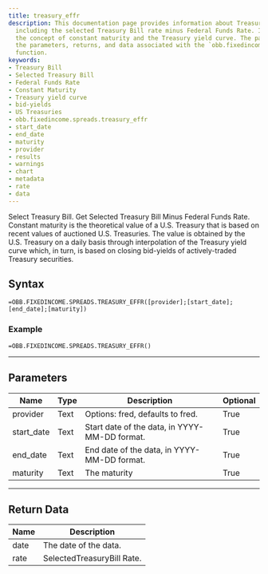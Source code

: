 ```yaml
---
title: treasury_effr
description: This documentation page provides information about Treasury Bill data,
  including the selected Treasury Bill rate minus Federal Funds Rate. It explains
  the concept of constant maturity and the Treasury yield curve. The page also covers
  the parameters, returns, and data associated with the `obb.fixedincome.spreads.treasury_effr`
  function.
keywords: 
- Treasury Bill
- Selected Treasury Bill
- Federal Funds Rate
- Constant Maturity
- Treasury yield curve
- bid-yields
- US Treasuries
- obb.fixedincome.spreads.treasury_effr
- start_date
- end_date
- maturity
- provider
- results
- warnings
- chart
- metadata
- rate
- data
---
```


<!-- markdownlint-disable MD041 -->

Select Treasury Bill.  Get Selected Treasury Bill Minus Federal Funds Rate. Constant maturity is the theoretical value of a U.S. Treasury that is based on recent values of auctioned U.S. Treasuries. The value is obtained by the U.S. Treasury on a daily basis through interpolation of the Treasury yield curve which, in turn, is based on closing bid-yields of actively-traded Treasury securities.

## Syntax

```excel wordwrap
=OBB.FIXEDINCOME.SPREADS.TREASURY_EFFR([provider];[start_date];[end_date];[maturity])
```

### Example

```excel wordwrap
=OBB.FIXEDINCOME.SPREADS.TREASURY_EFFR()
```

---

## Parameters

| Name | Type | Description | Optional |
| ---- | ---- | ----------- | -------- |
| provider | Text | Options: fred, defaults to fred. | True |
| start_date | Text | Start date of the data, in YYYY-MM-DD format. | True |
| end_date | Text | End date of the data, in YYYY-MM-DD format. | True |
| maturity | Text | The maturity | True |

---

## Return Data

| Name | Description |
| ---- | ----------- |
| date | The date of the data.  |
| rate | SelectedTreasuryBill Rate.  |
